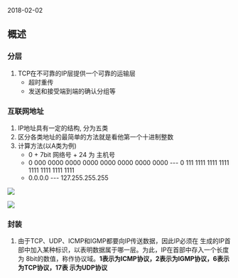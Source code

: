 2018-02-02


## 概述

### 分层
1. TCP在不可靠的IP层提供一个可靠的运输层
    - 超时重传
    - 发送和接受端到端的确认分组等


### 互联网地址
1. IP地址具有一定的结构, 分为五类
2. 区分各类地址的最简单的方法就是看他第一个十进制整数
3. 计算方法(以A类为例)
    - 0 + 7bit 网络号 + 24 为 主机号
    - 0 000 0000 0000 0000 0000 0000 0000 0000 --- 0 111 1111 1111 1111 1111 1111 1111 1111 
    - 0.0.0.0 --- 127.255.255.255 

![](https://github.com/t734070824/tq.java/blob/master/tq.java.tcp.ip/src/main/java/_book/_tcp_ip_illustrated/_vol_1_the_protocols/_1_summarize/1.png?raw=true)

![](https://github.com/t734070824/tq.java/blob/master/tq.java.tcp.ip/src/main/java/_book/_tcp_ip_illustrated/_vol_1_the_protocols/_1_summarize/2.png?raw=true)

### 封装
1. 由于TCP、UDP、ICMP和IGMP都要向IP传送数据，因此IP必须在
   生成的IP首部中加入某种标识，以表明数据属于哪一层。为此，IP在首部中存入一个长度为
   8bit的数值，称作协议域。**1表示为ICMP协议，2表示为IGMP协议，6表示为TCP协议，17表
   示为UDP协议**